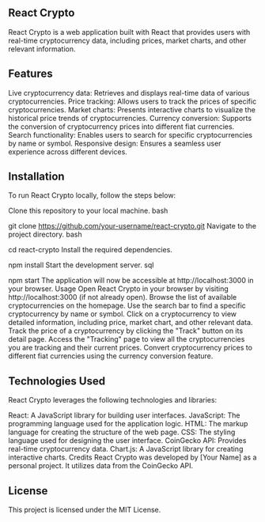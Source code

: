 ## React Crypto
React Crypto is a web application built with React that provides users with real-time cryptocurrency data, including prices, market charts, and other relevant information.

## Features
Live cryptocurrency data: Retrieves and displays real-time data of various cryptocurrencies.
Price tracking: Allows users to track the prices of specific cryptocurrencies.
Market charts: Presents interactive charts to visualize the historical price trends of cryptocurrencies.
Currency conversion: Supports the conversion of cryptocurrency prices into different fiat currencies.
Search functionality: Enables users to search for specific cryptocurrencies by name or symbol.
Responsive design: Ensures a seamless user experience across different devices.

## Installation
To run React Crypto locally, follow the steps below:

Clone this repository to your local machine.
bash

git clone https://github.com/your-username/react-crypto.git
Navigate to the project directory.
bash

cd react-crypto
Install the required dependencies.

npm install
Start the development server.
sql

npm start
The application will now be accessible at http://localhost:3000 in your browser.
Usage
Open React Crypto in your browser by visiting http://localhost:3000 (if not already open).
Browse the list of available cryptocurrencies on the homepage.
Use the search bar to find a specific cryptocurrency by name or symbol.
Click on a cryptocurrency to view detailed information, including price, market chart, and other relevant data.
Track the price of a cryptocurrency by clicking the "Track" button on its detail page.
Access the "Tracking" page to view all the cryptocurrencies you are tracking and their current prices.
Convert cryptocurrency prices to different fiat currencies using the currency conversion feature.

## Technologies Used
React Crypto leverages the following technologies and libraries:

React: A JavaScript library for building user interfaces.
JavaScript: The programming language used for the application logic.
HTML: The markup language for creating the structure of the web page.
CSS: The styling language used for designing the user interface.
CoinGecko API: Provides real-time cryptocurrency data.
Chart.js: A JavaScript library for creating interactive charts.
Credits
React Crypto was developed by [Your Name] as a personal project. It utilizes data from the CoinGecko API.

## License
This project is licensed under the MIT License.
